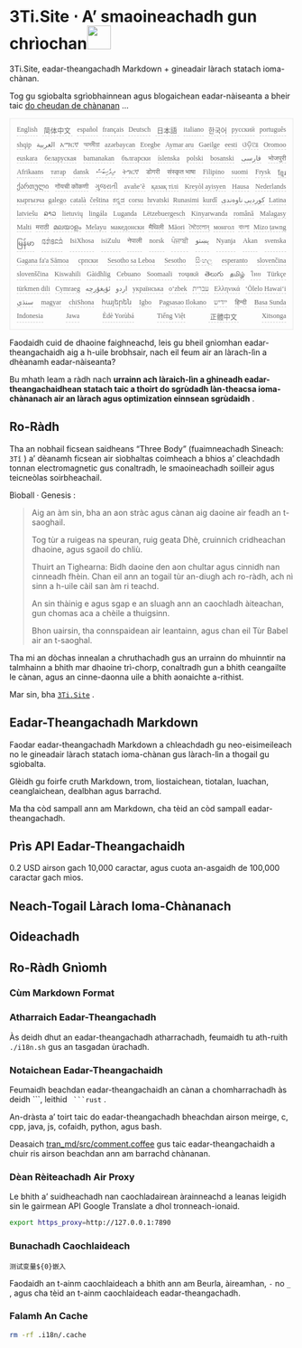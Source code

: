 <h1 style="justify-content:space-between">3Ti.Site ⋅ A’ smaoineachadh gun chrìochan<img src="//i-01.eu.org/3Ti/logo.svg" style="user-select:none;margin-top:-1px;width:42px"></h1>

3Ti.Site, eadar-theangachadh Markdown + gineadair làrach statach ioma-chànan.

Tog gu sgiobalta sgrìobhainnean agus blogaichean eadar-nàiseanta a bheir taic [do cheudan de chànanan](https://github.com/i18n-site/node/blob/main/lang/src/index.js) ...

<pre class="langli" style="display:flex;flex-wrap:wrap;background:transparent;border:1px solid #eee;font-size:12px;box-shadow:0 0 3px inset #eee;padding:12px 5px 4px 12px;justify-content:space-between;"><style>pre.langli i{font-weight:300;font-family:s;margin-right:7px;margin-bottom:8px;font-style:normal;color:#666;border-bottom:1px dashed #ccc;}</style><i>English</i><i> 简体中文 </i><i>español</i><i>français</i><i>Deutsch</i><i> 日本語 </i><i>italiano</i><i>한국어</i><i>русский</i><i>português</i><i>shqip</i><i>‫العربية‬</i><i>አማርኛ</i><i>অসমীয়া</i><i>azərbaycan</i><i>Eʋegbe</i><i>Aymar aru</i><i>Gaeilge</i><i>eesti</i><i>ଓଡ଼ିଆ</i><i>Oromoo</i><i>euskara</i><i>беларуская</i><i>bamanakan</i><i>български</i><i>íslenska</i><i>polski</i><i>bosanski</i><i>‫فارسی‬</i><i>भोजपुरी</i><i>Afrikaans</i><i>татар</i><i>dansk</i><i>‫ދިވެހިބަސް‬</i><i>ትግርኛ</i><i>डोगरी</i><i>संस्कृत भाषा</i><i>Filipino</i><i>suomi</i><i>Frysk</i><i>ខ្មែរ</i><i>ქართული</i><i>गोंयची कोंकणी</i><i>ગુજરાતી</i><i>avañe’ẽ</i><i>қазақ тілі</i><i>Kreyòl ayisyen</i><i>Hausa</i><i>Nederlands</i><i>кыргызча</i><i>galego</i><i>català</i><i>čeština</i><i>ಕನ್ನಡ</i><i>corsu</i><i>hrvatski</i><i>Runasimi</i><i>kurdî</i><i>‫کوردیی ناوەندی‬</i><i>Latina</i><i>latviešu</i><i>ລາວ</i><i>lietuvių</i><i>lingála</i><i>Luganda</i><i>Lëtzebuergesch</i><i>Kinyarwanda</i><i>română</i><i>Malagasy</i><i>Malti</i><i>मराठी</i><i>മലയാളം</i><i>Melayu</i><i>македонски</i><i>मैथिली</i><i>Māori</i><i>মৈতৈলোন্</i><i>монгол</i><i>বাংলা</i><i>Mizo ṭawng</i><i>မြန်မာ</i><i>𞄀𞄄𞄰𞄩𞄍𞄜𞄰</i><i>IsiXhosa</i><i>isiZulu</i><i>नेपाली</i><i>norsk</i><i>ਪੰਜਾਬੀ</i><i>‫پښتو‬</i><i>Nyanja</i><i>Akan</i><i>svenska</i><i>Gagana fa'a Sāmoa</i><i>српски</i><i>Sesotho sa Leboa</i><i>Sesotho</i><i>සිංහල</i><i>esperanto</i><i>slovenčina</i><i>slovenščina</i><i>Kiswahili</i><i>Gàidhlig</i><i>Cebuano</i><i>Soomaali</i><i>тоҷикӣ</i><i>తెలుగు</i><i>தமிழ்</i><i>ไทย</i><i>Türkçe</i><i>türkmen dili</i><i>Cymraeg</i><i>‫ئۇيغۇرچە‬</i><i>‫اردو‬</i><i>українська</i><i>o‘zbek</i><i>‫עברית‬</i><i>Ελληνικά</i><i>ʻŌlelo Hawaiʻi</i><i>‫سنڌي‬</i><i>magyar</i><i>chiShona</i><i>հայերեն</i><i>Igbo</i><i>Pagsasao Ilokano</i><i>‫ייִדיש‬</i><i>हिन्दी</i><i>Basa Sunda</i><i>Indonesia</i><i>Jawa</i><i>Èdè Yorùbá</i><i>Tiếng Việt</i><i> 正體中文 </i><i>Xitsonga</i></pre>

Faodaidh cuid de dhaoine faighneachd, leis gu bheil gnìomhan eadar-theangachaidh aig a h-uile brobhsair, nach eil feum air an làrach-lìn a dhèanamh eadar-nàiseanta?

Bu mhath leam a ràdh nach **urrainn ach làraich-lìn a ghineadh eadar-theangachaidhean statach taic a thoirt do sgrùdadh làn-theacsa ioma-chànanach air an làrach agus optimization einnsean sgrùdaidh** .

## Ro-Ràdh

Tha an nobhail ficsean saidheans “Three Body” (fuaimneachadh Sìneach: `3Tǐ` ) a’ dèanamh ficsean air sìobhaltas coimheach a bhios a’ cleachdadh tonnan electromagnetic gus conaltradh, le smaoineachadh soilleir agus teicneòlas soirbheachail.

Bìoball · Genesis :

> Aig an àm sin, bha an aon stràc agus cànan aig daoine air feadh an t-saoghail.
>
> Tog tùr a ruigeas na speuran, ruig geata Dhè, cruinnich cridheachan dhaoine, agus sgaoil do chliù.
>
> Thuirt an Tighearna: Bidh daoine den aon chultar agus cinnidh nan cinneadh fhèin. Chan eil ann an togail tùr an-diugh ach ro-ràdh, ach nì sinn a h-uile càil san àm ri teachd.
>
> An sin thàinig e agus sgap e an sluagh ann an caochladh àiteachan, gun chomas aca a chèile a thuigsinn.
>
> Bhon uairsin, tha connspaidean air leantainn, agus chan eil Tùr Babel air an t-saoghal.

Tha mi an dòchas innealan a chruthachadh gus an urrainn do mhuinntir na talmhainn a bhith mar dhaoine trì-chorp, conaltradh gun a bhith ceangailte le cànan, agus an cinne-daonna uile a bhith aonaichte a-rithist.

Mar sin, bha [`3Ti.Site`](//3Ti.Site) .

## Eadar-Theangachadh Markdown

Faodar eadar-theangachadh Markdown a chleachdadh gu neo-eisimeileach no le gineadair làrach statach ioma-chànan gus làrach-lìn a thogail gu sgiobalta.

Glèidh gu foirfe cruth Markdown, trom, liostaichean, tiotalan, luachan, ceanglaichean, dealbhan agus barrachd.

Ma tha còd sampall ann am Markdown, cha tèid an còd sampall eadar-theangachadh.

## Prìs API Eadar-Theangachaidh

0.2 USD airson gach 10,000 caractar, agus cuota an-asgaidh de 100,000 caractar gach mìos.

## Neach-Togail Làrach Ioma-Chànanach

## Oideachadh

## Ro-Ràdh Gnìomh

### Cùm Markdown Format

### Atharraich Eadar-Theangachadh

Às deidh dhut an eadar-theangachadh atharrachadh, feumaidh tu ath-ruith `./i18n.sh` gus an tasgadan ùrachadh.

### Notaichean Eadar-Theangachaidh

Feumaidh beachdan eadar-theangachaidh an cànan a chomharrachadh às deidh \```, leithid ` ```rust` .

An-dràsta a’ toirt taic do eadar-theangachadh bheachdan airson meirge, c, cpp, java, js, cofaidh, python, agus bash.

Deasaich [tran_md/src/comment.coffee](https://github.com/i18n-site/node/blob/main/tran_md/src/comment.coffee) gus taic eadar-theangachaidh a chuir ris airson beachdan ann am barrachd chànanan.

### Dèan Rèiteachadh Air Proxy

Le bhith a’ suidheachadh nan caochladairean àrainneachd a leanas leigidh sin le gairmean API Google Translate a dhol tron ​​neach-ionaid.

```bash
export https_proxy=http://127.0.0.1:7890
```

### Bunachadh Caochlaideach

```
测试变量${0}嵌入
```

Faodaidh an t-ainm caochlaideach a bhith ann am Beurla, àireamhan, `-` no `_` , agus cha tèid an t-ainm caochlaideach eadar-theangachadh.

### Falamh An Cache

```bash
rm -rf .i18n/.cache
```
